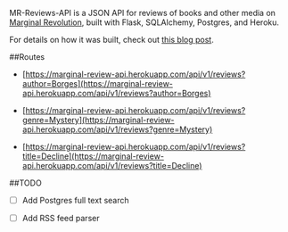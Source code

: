 
MR-Reviews-API is a JSON API for reviews of books and other media on [Marginal Revolution](http://marginalrevolution.com/), built with Flask, SQLAlchemy, Postgres, and Heroku.

For details on how it was built, check out [this blog post](http://blog.cfmeyers.com/2015/05/20/tdding-a-flask-api.html).

##Routes

-  [https://marginal-review-api.herokuapp.com/api/v1/reviews?author=Borges](https://marginal-review-api.herokuapp.com/api/v1/reviews?author=Borges)

-  [https://marginal-review-api.herokuapp.com/api/v1/reviews?genre=Mystery](https://marginal-review-api.herokuapp.com/api/v1/reviews?genre=Mystery)

-  [https://marginal-review-api.herokuapp.com/api/v1/reviews?title=Decline](https://marginal-review-api.herokuapp.com/api/v1/reviews?title=Decline)

##TODO

-  [ ]  Add Postgres full text search

-  [ ]  Add RSS feed parser
